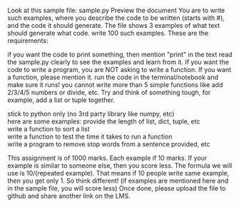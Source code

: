 
Look at this sample file: sample.py Preview the document You are to write such examples, where you describe the code to be written (starts with #), and the code it should generate. The file shows 3 examples of what text should generate what code. write 100 such examples. These are the requirements:  
  
if you want the code to print something, then mention "print" in the text read the sample.py clearly to see the examples and learn from it. If you want the code to write a program, you are NOT asking to write a function. If you want a function, please mention it. run the code in the terminal/notebook and make sure it runs! you cannot write more than 5 simple functions like add 2/3/4/5 numbers or divide, etc. Try and think of something tough, for example, add a list or tuple together.  
  
stick to python only (no 3rd party library like numpy, etc)  
here are some examples: provide the length of list, dict, tuple, etc  
write a function to sort a list  
write a function to test the time it takes to run a function  
write a program to remove stop words from a sentence provided, etc  
  
This assignment is of 1000 marks. Each example if 10 marks. If your example is similar to someone else, then you score less. The formula we will use is 10/(repeated example). That means if 10 people write same example, then you get only 1. So think different! (if examples are mentioned here and in the sample file, you will score less) Once done, please upload the file to github and share another link on the LMS.  
